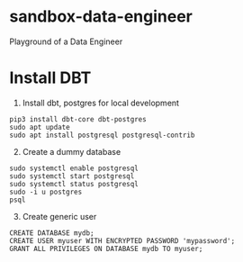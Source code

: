 # sandbox-data-engineer
Playground of a Data Engineer


# Install DBT
1. Install dbt, postgres for local development
```
pip3 install dbt-core dbt-postgres
sudo apt update
sudo apt install postgresql postgresql-contrib
```
2. Create a dummy database 

```commandline
sudo systemctl enable postgresql
sudo systemctl start postgresql
sudo systemctl status postgresql
sudo -i u postgres
psql
```
3. Create generic user
```commandline
CREATE DATABASE mydb;
CREATE USER myuser WITH ENCRYPTED PASSWORD 'mypassword';
GRANT ALL PRIVILEGES ON DATABASE mydb TO myuser;
```
